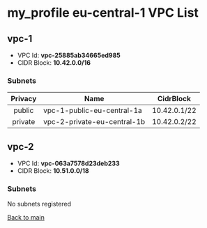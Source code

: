 # my_profile eu-central-1 VPC List

## vpc-1

* VPC Id: **vpc-25885ab34665ed985**
* CIDR Block: **10.42.0.0/16**

### Subnets

| Privacy | Name | CidrBlock |
|:-------:| ---- |:---------:|
| public | vpc-1-public-eu-central-1a | 10.42.0.1/22 |
| private | vpc-2-private-eu-central-1b | 10.42.0.2/22 |

## vpc-2
            
* VPC Id: **vpc-063a7578d23deb233**
* CIDR Block: **10.51.0.0/18**

### Subnets

No subnets registered

[Back to main](README.md)

